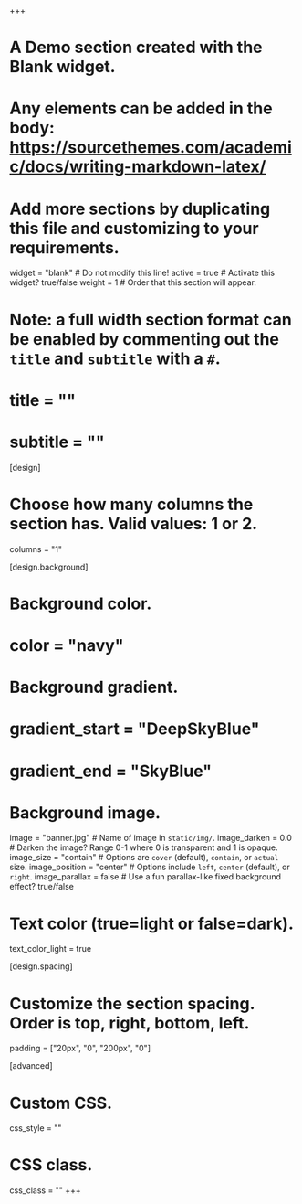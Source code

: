 +++
# A Demo section created with the Blank widget.
# Any elements can be added in the body: https://sourcethemes.com/academic/docs/writing-markdown-latex/
# Add more sections by duplicating this file and customizing to your requirements.

widget = "blank"  # Do not modify this line!
active = true  # Activate this widget? true/false
weight = 1  # Order that this section will appear.

# Note: a full width section format can be enabled by commenting out the `title` and `subtitle` with a `#`.
# title = ""
# subtitle = ""

[design]
  # Choose how many columns the section has. Valid values: 1 or 2.
  columns = "1"

[design.background]
  # Background color.
  # color = "navy"

  # Background gradient.
  # gradient_start = "DeepSkyBlue"
  # gradient_end = "SkyBlue"
  
  # Background image.
  image = "banner.jpg"  # Name of image in `static/img/`.
  image_darken = 0.0  # Darken the image? Range 0-1 where 0 is transparent and 1 is opaque.
  image_size = "contain"  #  Options are `cover` (default), `contain`, or `actual` size.
  image_position = "center"  # Options include `left`, `center` (default), or `right`.
  image_parallax = false  # Use a fun parallax-like fixed background effect? true/false

  # Text color (true=light or false=dark).
  text_color_light = true

[design.spacing]
  # Customize the section spacing. Order is top, right, bottom, left.
   padding = ["20px", "0", "200px", "0"]

[advanced]
 # Custom CSS. 
 css_style = ""
 
 # CSS class.
 css_class = ""
+++

